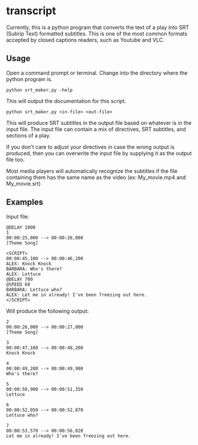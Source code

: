 # transcript

Currently, this is a python program that converts the text of a play into SRT (Subrip Text) formatted subtitles. This is one of the most common formats accepted by closed captions readers, such as Youtube and VLC.

## Usage

Open a command prompt or terminal. Change into the directory where the python program is.

```
python srt_maker.py -help
```

This will output the documentation for this script.

```
python srt_maker.py <in-file> <out-file>
```

This will produce SRT subtitles in the output file based on whatever is in the input file. The input file can contain a mix of directives, SRT subtitles, and sections of a play.

If you don't care to adjust your directives in case the wrong output is produced, then you can overwrite the input file by supplying it as the output file too.

Most media players will automatically recognize the subtitles if the file containing them has the same name as the video (ex: My_movie.mp4 and My_movie.srt)

## Examples

Input file:

    @DELAY 1000
    1
    00:00:25,000 --> 00:00:26,000
    [Theme Song]
    
    <SCRIPT>
    00:00:45,100 --> 00:00:46,200
    ALEX: Knock Knock
    BARBARA: Who's there?
    ALEX: Lettuce
    @DELAY 700
    @SPEED 60
    BARBARA: Lettuce who?
    ALEX: Let me in already! I've been freezing out here.
    </SCRIPT>

Will produce the following output:

    2
    00:00:26,000 --> 00:00:27,000
    [Theme Song]
    
    3
    00:00:47,100 --> 00:00:48,200
    Knock Knock
    
    4
    00:00:49,200 --> 00:00:49,900
    Who's there?
    
    5
    00:00:50,900 --> 00:00:51,350
    Lettuce
    
    6
    00:00:52,050 --> 00:00:52,870
    Lettuce who?
    
    7
    00:00:53,570 --> 00:00:56,020
    Let me in already! I've been freezing out here.

